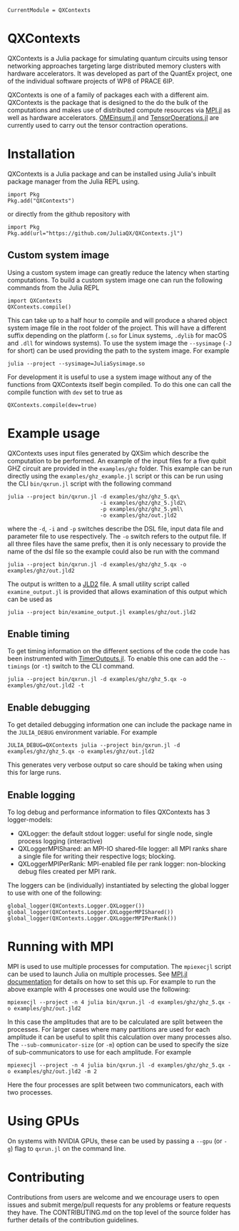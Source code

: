 ```@meta
CurrentModule = QXContexts
```

# QXContexts

QXContexts is a Julia package for simulating quantum circuits using tensor networking approaches targeting large distributed memory clusters with hardware
accelerators. It was developed as part of the QuantEx project, one of the individual software projects of WP8 of PRACE 6IP.

QXContexts is one of a family of packages each with a different aim. QXContexts is the package that is designed to the do the bulk of the computations and makes use of
distributed compute resources via [MPI.jl](https://github.com/JuliaParallel/MPI.jl) as well as hardware accelerators. [OMEinsum.jl](https://github.com/under-Peter/OMEinsum.jl) and [TensorOperations.jl](https://github.com/Jutho/TensorOperations.jl) are currently used to carry out the tensor contraction operations.

# Installation

QXContexts is a Julia package and can be installed using Julia's inbuilt package manager from the Julia REPL using.

```
import Pkg
Pkg.add("QXContexts")
```

or directly from the github repository with

```
import Pkg
Pkg.add(url="https://github.com/JuliaQX/QXContexts.jl")
```

## Custom system image

Using a custom system image can greatly reduce the latency when starting computations.
To build a custom system image one can run the following commands from the Julia REPL

```
import QXContexts
QXContexts.compile()
```

This can take up to a half hour to compile and will produce a shared object system image file in the root folder of the project.
This will have a different suffix depending on the platform (`.so` for Linux systems, `.dylib` for macOS and `.dll` for windows systems).
To use the system image the `--sysimage` (`-J` for short) can be used providing the path to the system image. For example

```
julia --project --sysimage=JuliaSysimage.so
```

For development it is useful to use a system image without any of the functions from QXContexts itself begin compiled.
To do this one can call the compile function with `dev` set to true as

```
QXContexts.compile(dev=true)
```

# Example usage

QXContexts uses input files generated by QXSim which describe the computation to be performed. An example of the input files for a five qubit GHZ circuit are provided
in the `examples/ghz` folder.
This example can be run directly using the `examples/ghz_example.jl` script or this can be run using the CLI `bin/qxrun.jl` script with the following command

```
julia --project bin/qxrun.jl -d examples/ghz/ghz_5.qx\
                             -i examples/ghz/ghz_5.jld2\
                             -p examples/ghz/ghz_5.yml\
                             -o examples/ghz/out.jld2
```

where the `-d`, `-i` and `-p` switches describe the DSL file, input data file and parameter file to use respectively. The `-o` switch refers to the output file. If all three files have the same prefix, then it is only necessary to provide the name of the dsl file so the example could also be run with the command

```
julia --project bin/qxrun.jl -d examples/ghz/ghz_5.qx -o examples/ghz/out.jld2
```

The output is written to a [JLD2](https://github.com/JuliaIO/JLD2.jl) file. A small utility
script called `examine_output.jl` is provided that allows examination of this output which
can be used as

```
julia --project bin/examine_output.jl examples/ghz/out.jld2
```

## Enable timing

To get timing information on the different sections of the code the code has been instrumented with [TimerOutputs.jl](https://github.com/KristofferC/TimerOutputs.jl). To enable this one can add the `--timings` (or `-t`) switch to the CLI command.

```
julia --project bin/qxrun.jl -d examples/ghz/ghz_5.qx -o examples/ghz/out.jld2 -t
```

## Enable debugging

To get detailed debugging information one can include the package name in the `JULIA_DEBUG` environment variable. For example

```
JULIA_DEBUG=QXContexts julia --project bin/qxrun.jl -d examples/ghz/ghz_5.qx -o examples/ghz/out.jld2
```

This generates very verbose output so care should be taking when using this for large runs.

## Enable logging

To log debug and performance information to files QXContexts has 3 logger-models:

- QXLogger: the default stdout logger: useful for single node, single process logging (interactive)
- QXLoggerMPIShared: an MPI-IO shared-file logger: all MPI ranks share a single file for writing their respective logs; blocking.
- QXLoggerMPIPerRank: MPI-enabled file per rank logger: non-blocking debug files created per MPI rank.

The loggers can be (individually) instantiated by selecting the global logger to use with one of the following:

```
global_logger(QXContexts.Logger.QXLogger())
global_logger(QXContexts.Logger.QXLoggerMPIShared())
global_logger(QXContexts.Logger.QXLoggerMPIPerRank())
```

# Running with MPI

MPI is used to use multiple processes for computation. The `mpiexecjl` script can be used to launch Julia on multiple processes. See [MPI.jl documentation](https://juliaparallel.github.io/MPI.jl/latest/configuration/#Julia-wrapper-for-mpiexec) for details on how to set this up. For example to run the above example with 4 processes one would use the following:

```
mpiexecjl --project -n 4 julia bin/qxrun.jl -d examples/ghz/ghz_5.qx -o examples/ghz/out.jld2
```

In this case the amplitudes that are to be calculated are split between the processes. For
larger cases where many partitions are used for each amplitude it can be useful to split
this calculation over many processes also. The `--sub-communicator-size` (or `-m`) option
can be used to specify the size of sub-communicators to use for each amplitude. For example

```
mpiexecjl --project -n 4 julia bin/qxrun.jl -d examples/ghz/ghz_5.qx -o examples/ghz/out.jld2 -m 2
```

Here the four processes are split between two communicators, each with two processes.

# Using GPUs

On systems with NVIDIA GPUs, these can be used by passing a `--gpu` (or `-g`) flag to `qxrun.jl` on the command line.

# Contributing
Contributions from users are welcome and we encourage users to open issues and submit merge/pull requests for any problems or feature requests they have. The
CONTRIBUTING.md on the top level of the source folder has further details of the contribution guidelines.
